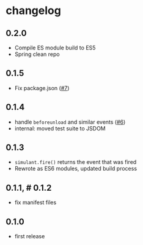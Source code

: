 # changelog

## 0.2.0

* Compile ES module build to ES5
* Spring clean repo

## 0.1.5

* Fix package.json ([#7](https://github.com/Rich-Harris/simulant/issues/7))

## 0.1.4

* handle `beforeunload` and similar events ([#6](https://github.com/Rich-Harris/simulant/issues/6))
* internal: moved test suite to JSDOM

## 0.1.3

* `simulant.fire()` returns the event that was fired
* Rewrote as ES6 modules, updated build process

## 0.1.1, # 0.1.2

* fix manifest files

## 0.1.0

* first release
